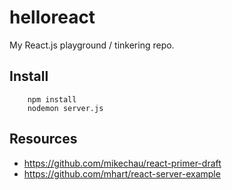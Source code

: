 # helloreact
My React.js playground / tinkering repo.

## Install
```
    npm install
    nodemon server.js
```

## Resources
- https://github.com/mikechau/react-primer-draft
- https://github.com/mhart/react-server-example
